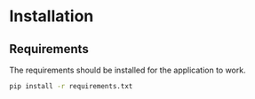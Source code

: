 # Installation 

## Requirements
The requirements should be installed for the application to work.
```bash
pip install -r requirements.txt
```